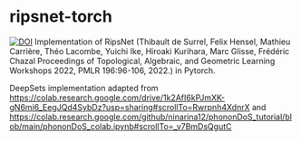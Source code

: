 # ripsnet-torch

[![DOI](https://zenodo.org/badge/682270208.svg)](https://zenodo.org/badge/latestdoi/682270208)
Implementation of RipsNet (Thibault de Surrel, Felix Hensel, Mathieu Carrière, Théo Lacombe, Yuichi Ike, Hiroaki Kurihara, Marc Glisse, Frédéric Chazal Proceedings of Topological, Algebraic, and Geometric Learning Workshops 2022, PMLR 196:96-106, 2022.) in Pytorch.

DeepSets implementation adapted from https://colab.research.google.com/drive/1k2AfI6kPJmXK-gN6mi6_EegJQd4SybDz?usp=sharing#scrollTo=Rwrpnh4XdnrX
and https://colab.research.google.com/github/ninarina12/phononDoS_tutorial/blob/main/phononDoS_colab.ipynb#scrollTo=_v7BmDsQgutC
